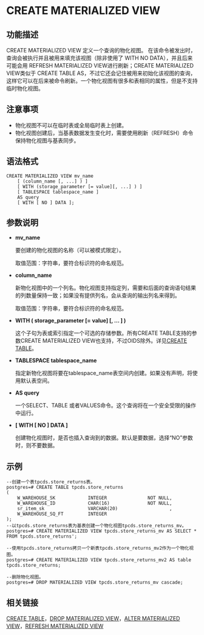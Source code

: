 # CREATE MATERIALIZED VIEW<a name="ZH-CN_TOPIC_0242370582"></a>

## 功能描述<a name="zh-cn_topic_0237122118_zh-cn_topic_0059777601_sf40d8ce0a2af4856a44d883e623632b9"></a>

CREATE MATERIALIZED VIEW 定义一个查询的物化视图。 在该命令被发出时，查询会被执行并且被用来填充该视图（除非使用了 WITH NO DATA），并且后来可能会用 REFRESH MATERIALIZED VIEW进行刷新；CREATE MATERIALIZED VIEW类似于 CREATE TABLE AS，不过它还会记住被用来初始化该视图的查询， 这样它可以在后来被命令刷新。一个物化视图有很多和表相同的属性，但是不支持临时物化视图。

## 注意事项<a name="zh-cn_topic_0237122118_zh-cn_topic_0059777601_s0379750211b249b5a2831f6cdf27d110"></a>

-   物化视图不可以在临时表或全局临时表上创建。
-   物化视图创建后，当基表数据发生变化时，需要使用刷新（REFRESH）命令保持物化视图与基表同步。

## 语法格式<a name="zh-cn_topic_0237122118_zh-cn_topic_0059777601_s58148dd6e63843eebaa64756e4b093c9"></a>

```
CREATE MATERIALIZED VIEW mv_name
    [ (column_name [, ...] ) ]
    [ WITH (storage_parameter [= value][, ...] ) ]
    [ TABLESPACE tablespace_name ]
    AS query
    [ WITH [ NO ] DATA ];
```

## 参数说明<a name="zh-cn_topic_0237122118_zh-cn_topic_0059777601_sb8ea2c52307445c9934740862f4ecc85"></a>

-   **mv\_name**

    要创建的物化视图的名称（可以被模式限定）。

    取值范围：字符串，要符合标识符的命名规范。

- **column\_name**

    新物化视图中的一个列名。物化视图支持指定列，需要和后面的查询语句结果的列数量保持一致；如果没有提供列名，会从查询的输出列名来得到。

    取值范围：字符串，要符合标识符的命名规范。

- **WITH \( storage\_parameter \[= value\] \[, ... \] \)**

  这个子句为表或索引指定一个可选的存储参数。所有CREATE TABLE支持的参数CREATE MATERIALIZED VIEW也支持，不过OIDS除外。详见[CREATE TABLE](CREATE-TABLE.md)。

-   **TABLESPACE tablespace\_name**

    指定新物化视图将要在tablespace\_name表空间内创建。如果没有声明，将使用默认表空间。

-   **AS query**

    一个SELECT、TABLE 或者VALUES命令。这个查询将在一个安全受限的操作中运行。

-   **\[ WITH \[ NO \] DATA \]**

    创建物化视图时，是否也插入查询到的数据。默认是要数据，选择“NO”参数时，则不要数据。


## 示例<a name="zh-cn_topic_0237122118_zh-cn_topic_0059777601_sa7f2698f298f4001b3a283cb912f1f4d"></a>

```
--创建一个表tpcds.store_returns表。
postgres=# CREATE TABLE tpcds.store_returns
(
    W_WAREHOUSE_SK            INTEGER               NOT NULL,
    W_WAREHOUSE_ID            CHAR(16)              NOT NULL,
    sr_item_sk                VARCHAR(20)                   ,
    W_WAREHOUSE_SQ_FT         INTEGER                       
);
--以tpcds.store_returns表为基表创建一个物化视图tpcds.store_returns_mv。
postgres=# CREATE MATERIALIZED VIEW tpcds.store_returns_mv AS SELECT * FROM tpcds.store_returns';

--使用tpcds.store_returns拷贝一个新表tpcds.store_returns_mv2作为一个物化视图。
postgres=# CREATE MATERIALIZED VIEW tpcds.store_returns_mv2 AS table tpcds.store_returns;

--删除物化视图。
postgres=# DROP MATERIALIZED VIEW tpcds.store_returns_mv cascade;
```

## 相关链接<a name="zh-cn_topic_0237122118_zh-cn_topic_0059777601_sa0d9dc1ba4fb4ce58ecdfe391f0561d3"></a>

[CREATE TABLE](CREATE-TABLE.md)，[DROP MATERIALIZED VIEW](content/zh/docs/Developerguide/DROP-MATERIALIZED-VIEW.md)，[ALTER MATERIALIZED VIEW](content/zh/docs/Developerguide/ALTER-MATERIALIZED-VIEW.md)，[REFRESH MATERIALIZED VIEW](content/zh/docs/Developerguide/REFRESH-MATERIALIZED-VIEW.md)
